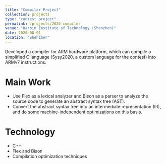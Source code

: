 ```yaml
---
title: "Compiler Project"
collection: projects
type: "contest project"
permalink: /projects/2020-compiler
venue: "Harbin Institute of Technology (Shenzhen)"
date: 2020-08-01
location: "Shenzhen"
---
```


Developed a compiler for ARM hardware platform, which can compile a simplified C language (Sysy2020, a custom language for the contest) into ARMv7 instructions.

Main Work
======
* Use Flex as a lexical analyzer and Bison as a parser to analyze the source code to generate an abstract syntax tree (AST).
* Convert the abstract syntax tree into an intermediate representation (IR), and do some machine-independent optimizations on this basis.

Technology
======
* C++
* Flex and Bison
* Compilation optimization techniques